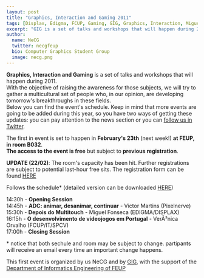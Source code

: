 ```yaml
---
layout: post
title: "Graphics, Interaction and Gaming 2011"
tags: [Displax, Edigma, FCUP, Gaming, GIG, Graphics, Interaction, Miguel Fonseca, NeCG, Pixel, Nerve, SPCV, Veronica Orvalho, Victor Martins]
excerpt: "GIG is a set of talks and workshops that will happen during 2011."
author:
  name: NeCG
  twitter: necgfeup
  bio: Computer Graphics Student Group
  image: necg.png
---
```

**Graphics, Interaction and Gaming** is a set of talks and workshops that will happen during 2011.  
With the objective of raising the awareness for those subjects, we will try to gather a multicultural set of people who, in our opinion, are developing tomorrow's breakthroughs in these fields.  
Below you can find the event's schedule. Keep in mind that more events are going to be added during this year, so you have two ways of getting these updates: you can pay attention to the news section or you can [follow us in Twitter](http://twitter.com/necg_feup).

The first in event is set to happen in **February's 23th** (next week!) **at FEUP, in room B032**.  
**The access to the event is free** but subject to **previous registration**. 

**UPDATE (22/02)**: The room's capacity has been hit. Further registrations are subject to potential last-hour free sits.
The registration form can be found [HERE](https://spreadsheets.google.com/viewform?hl=en&formkey=dDc4Z1FnZ1YzMFRxWXdRWnk0aldhX0E6MQ#gid=0)

Follows the schedule* (detailed version can be downloaded [HERE](http://paginas.fe.up.pt/~necg/sites/default/files/gig11_feb23.pdf))

14:30h - **Opening Session**  
14:45h - **ADC: animar, desanimar, continuar** - Victor Martins (Pixelnerve)  
15:30h - **Depois do Multitouch** - Miguel Fonseca (EDIGMA/DISPLAX)  
16:15h - **O desenvolvimento de videojogos em Portugal** - VerÃ³nica Orvalho (FCUP/IT/SPCV)  
17:00h - **Closing Session**

\* notice that both sechule and room may be subject to change. partipants will receive an email every time an important change happens.

This first event is organized by us NeCG and by [GIG](http://paginas.fe.up.pt/~gig/), with the support of the [Department of Informatics Engineering of FEUP](http://www.fe.up.pt/si_uk/unidades_geral.visualizar?p_unidade=151)